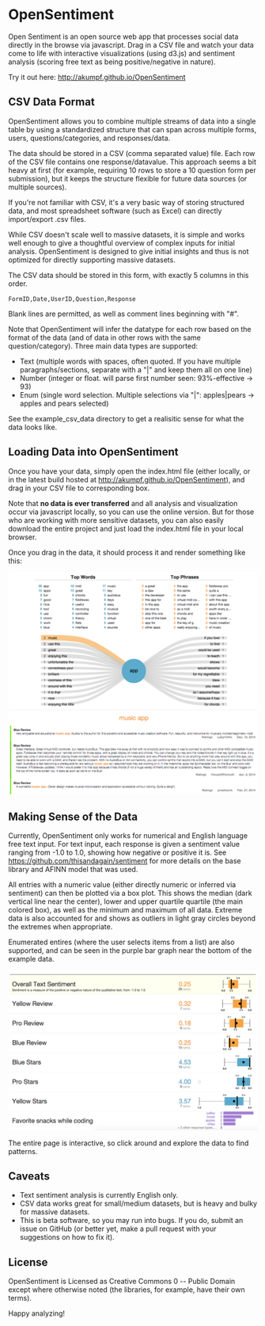 OpenSentiment
=============

Open Sentiment is an open source web app that processes social data directly in the browse via javascript. Drag in a CSV file and watch your data come to life with interactive visualizations (using d3.js) and sentiment analysis (scoring free text as being positive/negative in nature).

Try it out here: http://akumpf.github.io/OpenSentiment

## CSV Data Format

OpenSentiment allows you to combine multiple streams of data into a single table by using a standardized structure that can span across multiple forms, users, questions/categories, and responses/data. 

The data should be stored in a CSV (comma separated value) file. Each row of the CSV file contains one response/datavalue. This approach seems a bit heavy at first (for example, requiring 10 rows to store a 10 question form per submission), but it keeps the structure flexible for future data sources (or multiple sources). 

If you're not familiar with CSV, it's a very basic way of storing structured data, and most spreadsheet software (such as Excel) can directly import/export .csv files.

While CSV doesn't scale well to massive datasets, it is simple and works well enough to give a thoughtful overview of complex inputs for initial analysis. OpenSentiment is designed to give initial insights and thus is not optimized for directly supporting massive datasets.

The CSV data should be stored in this form, with exactly 5 columns in this order.

```
FormID,Date,UserID,Question,Response
```

Blank lines are permitted, as well as comment lines beginning with "#".

Note that OpenSentiment will infer the datatype for each row based on the format of the data (and of data in other rows with the same question/category). Three main data types are supported:

* Text   (multiple words with spaces, often quoted. If you have multiple paragraphs/sections, separate with a "|" and keep them all on one line)
* Number (integer or float. will parse first number seen: 93%-effective -> 93)
* Enum   (single word selection. Multiple selections via "|": apples|pears -> apples and pears selected)

See the example_csv_data directory to get a realisitic sense for what the data looks like.

## Loading Data into OpenSentiment

Once you have your data, simply open the index.html file (either locally, or in the latest build hosted at http://akumpf.github.io/OpenSentiment), and drag in your CSV file to corresponding box.

Note that **no data is ever transferred** and all analysis and visualization occur via javascript locally, so you can use the online version. But for those who are working with more sensitive datasets, you can also easily download the entire project and just load the index.html file in your local browser.

Once you drag in the data, it should process it and render something like this:

![OpenSentiment Screenshot](/screenshot.png?raw=true "Open Sentiment Screenshot")

## Making Sense of the Data

Currently, OpenSentiment only works for numerical and English language free text input. For text input, each response is given a sentiment value ranging from -1.0 to 1.0, showing how negative or positive it is. See https://github.com/thisandagain/sentiment for more details on the base library and AFINN model that was used.

All entries with a numeric value (either directly numeric or inferred via sentiment) can then be plotted via a box plot. This shows the median (dark vertical line near the center), lower and upper quartile quartile (the main colored box), as well as the minimum and maximum of all data. Extreme data is also accounted for and shows as outliers in light gray circles beyond the extremes when appropriate.

Enumerated entires (where the user selects items from a list) are also supported, and can be seen in the purple bar graph near the bottom of the example data.

![OpenSentiment data view](/screenshot2.png?raw=true "Open Sentiment data view")

The entire page is interactive, so click around and explore the data to find patterns.

## Caveats

* Text sentiment analysis is currently English only.
* CSV data works great for small/medium datasets, but is heavy and bulky for massive datasets.
* This is beta software, so you may run into bugs. If you do, submit an issue on GitHub (or better yet, make a pull request with your suggestions on how to fix it).

## License

OpenSentiment is Licensed as Creative Commons 0 -- Public Domain except where otherwise noted (the libraries, for example, have their own terms). 

Happy analyzing!


